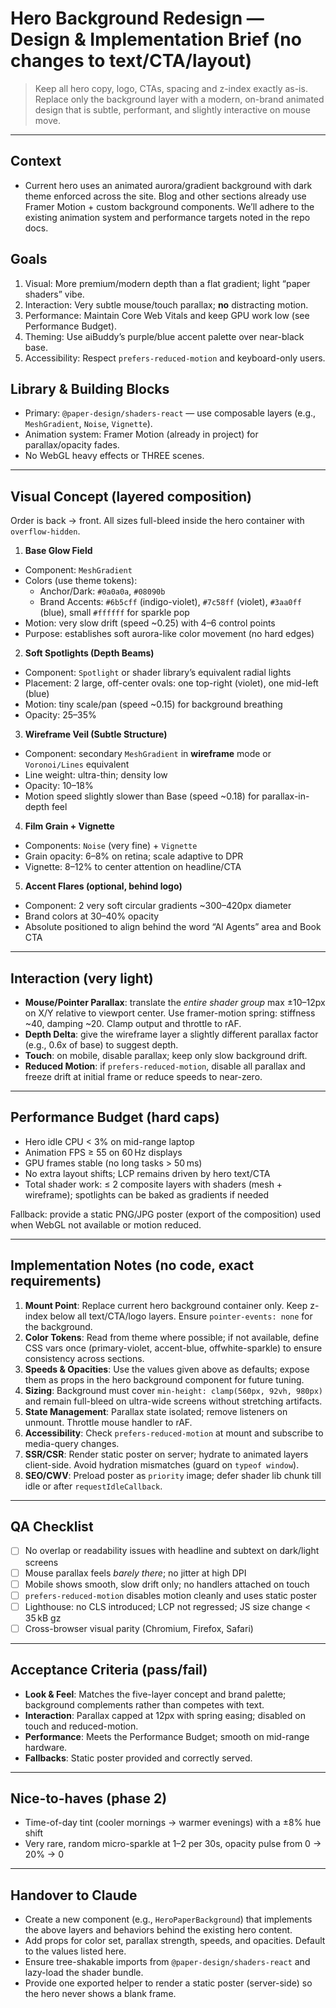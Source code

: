 # Hero Background Redesign — Design & Implementation Brief (no changes to text/CTA/layout)

> Keep all hero copy, logo, CTAs, spacing and z-index exactly as-is. Replace only the background layer with a modern, on-brand animated design that is subtle, performant, and slightly interactive on mouse move.

---

## Context
- Current hero uses an animated aurora/gradient background with dark theme enforced across the site. Blog and other sections already use Framer Motion + custom background components. We’ll adhere to the existing animation system and performance targets noted in the repo docs.

## Goals
1. Visual: More premium/modern depth than a flat gradient; light “paper shaders” vibe.
2. Interaction: Very subtle mouse/touch parallax; **no** distracting motion.
3. Performance: Maintain Core Web Vitals and keep GPU work low (see Performance Budget).
4. Theming: Use aiBuddy’s purple/blue accent palette over near-black base.
5. Accessibility: Respect `prefers-reduced-motion` and keyboard-only users.

## Library & Building Blocks
- Primary: `@paper-design/shaders-react` — use composable layers (e.g., `MeshGradient`, `Noise`, `Vignette`).
- Animation system: Framer Motion (already in project) for parallax/opacity fades.
- No WebGL heavy effects or THREE scenes.

---

## Visual Concept (layered composition)
Order is back → front. All sizes full-bleed inside the hero container with `overflow-hidden`.

1) **Base Glow Field**
- Component: `MeshGradient`
- Colors (use theme tokens):
  - Anchor/Dark: `#0a0a0a`, `#08090b`
  - Brand Accents: `#6b5cff` (indigo-violet), `#7c58ff` (violet), `#3aa0ff` (blue), small `#ffffff` for sparkle pop
- Motion: very slow drift (speed ~0.25) with 4–6 control points
- Purpose: establishes soft aurora-like color movement (no hard edges)

2) **Soft Spotlights (Depth Beams)**
- Component: `Spotlight` or shader library’s equivalent radial lights
- Placement: 2 large, off-center ovals: one top-right (violet), one mid-left (blue)
- Motion: tiny scale/pan (speed ~0.15) for background breathing
- Opacity: 25–35%

3) **Wireframe Veil (Subtle Structure)**
- Component: secondary `MeshGradient` in **wireframe** mode or `Voronoi/Lines` equivalent
- Line weight: ultra-thin; density low
- Opacity: 10–18%
- Motion speed slightly slower than Base (speed ~0.18) for parallax-in-depth feel

4) **Film Grain + Vignette**
- Components: `Noise` (very fine) + `Vignette`
- Grain opacity: 6–8% on retina; scale adaptive to DPR
- Vignette: 8–12% to center attention on headline/CTA

5) **Accent Flares (optional, behind logo)**
- Component: 2 very soft circular gradients ~300–420px diameter
- Brand colors at 30–40% opacity
- Absolute positioned to align behind the word “AI Agents” area and Book CTA

---

## Interaction (very light)
- **Mouse/Pointer Parallax**: translate the *entire shader group* max ±10–12px on X/Y relative to viewport center. Use framer-motion spring: stiffness ~40, damping ~20. Clamp output and throttle to rAF.
- **Depth Delta**: give the wireframe layer a slightly different parallax factor (e.g., 0.6x of base) to suggest depth.
- **Touch**: on mobile, disable parallax; keep only slow background drift.
- **Reduced Motion**: if `prefers-reduced-motion`, disable all parallax and freeze drift at initial frame or reduce speeds to near-zero.

---

## Performance Budget (hard caps)
- Hero idle CPU < 3% on mid-range laptop
- Animation FPS ≥ 55 on 60 Hz displays
- GPU frames stable (no long tasks > 50 ms)
- No extra layout shifts; LCP remains driven by hero text/CTA
- Total shader work: ≤ 2 composite layers with shaders (mesh + wireframe); spotlights can be baked as gradients if needed

Fallback: provide a static PNG/JPG poster (export of the composition) used when WebGL not available or motion reduced.

---

## Implementation Notes (no code, exact requirements)
1. **Mount Point**: Replace current hero background container only. Keep z-index below all text/CTA/logo layers. Ensure `pointer-events: none` for the background.
2. **Color Tokens**: Read from theme where possible; if not available, define CSS vars once (primary-violet, accent-blue, offwhite-sparkle) to ensure consistency across sections.
3. **Speeds & Opacities**: Use the values given above as defaults; expose them as props in the hero background component for future tuning.
4. **Sizing**: Background must cover `min-height: clamp(560px, 92vh, 980px)` and remain full-bleed on ultra-wide screens without stretching artifacts.
5. **State Management**: Parallax state isolated; remove listeners on unmount. Throttle mouse handler to rAF.
6. **Accessibility**: Check `prefers-reduced-motion` at mount and subscribe to media-query changes.
7. **SSR/CSR**: Render static poster on server; hydrate to animated layers client-side. Avoid hydration mismatches (guard on `typeof window`).
8. **SEO/CWV**: Preload poster as `priority` image; defer shader lib chunk till idle or after `requestIdleCallback`.

---

## QA Checklist
- [ ] No overlap or readability issues with headline and subtext on dark/light screens
- [ ] Mouse parallax feels *barely there*; no jitter at high DPI
- [ ] Mobile shows smooth, slow drift only; no handlers attached on touch
- [ ] `prefers-reduced-motion` disables motion cleanly and uses static poster
- [ ] Lighthouse: no CLS introduced; LCP not regressed; JS size change < 35 kB gz
- [ ] Cross-browser visual parity (Chromium, Firefox, Safari)

---

## Acceptance Criteria (pass/fail)
- **Look & Feel**: Matches the five-layer concept and brand palette; background complements rather than competes with text.
- **Interaction**: Parallax capped at 12px with spring easing; disabled on touch and reduced-motion.
- **Performance**: Meets the Performance Budget; smooth on mid-range hardware.
- **Fallbacks**: Static poster provided and correctly served.

---

## Nice-to-haves (phase 2)
- Time-of-day tint (cooler mornings → warmer evenings) with a ±8% hue shift
- Very rare, random micro-sparkle at 1–2 per 30s, opacity pulse from 0 → 20% → 0

---

## Handover to Claude
- Create a new component (e.g., `HeroPaperBackground`) that implements the above layers and behaviors behind the existing hero content.
- Add props for color set, parallax strength, speeds, and opacities. Default to the values listed here.
- Ensure tree-shakable imports from `@paper-design/shaders-react` and lazy-load the shader bundle.
- Provide one exported helper to render a static poster (server-side) so the hero never shows a blank frame.

